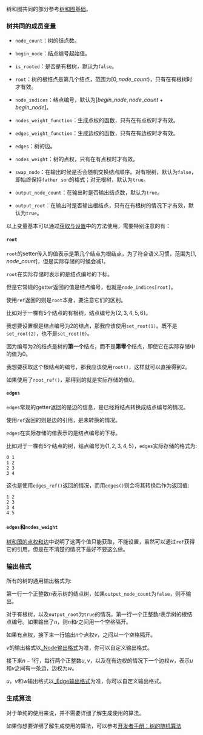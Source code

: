 树和图共同的部分参考[树和图基础](/user/rand_tree/basic_tree_graph.md)。

### 树共同的成员变量

- `node_count`：树的结点数。

- `begin_node`：结点编号起始值。

- `is_rooted`：是否是有根树，默认为`false`。

- `root`：树的根结点是第几个结点，范围为$[0, node\_count)$，只有在有根树时才有效。

- `node_indices`：结点编号，默认为$[begin\_node, node\_count + begin\_node]$。

- `nodes_weight_function`：生成点权的函数，只有在有点权时才有效。

- `edges_weight_function`：生成边权的函数，只有在有边权时才有效。

- `edges`：树的边。

- `nodes_weight`：树的点权，只有在有点权时才有效。

- `swap_node`：在输出时候是否会随机交换结点顺序。对有根树，默认为`false`，即始终保持`father son`的格式；对无根树，默认为`true`。

- `output_node_count`：在输出时是否输出结点数，默认为`true`。

- `output_root`：在输出时是否输出根结点，只有在有根树的情况下才有效，默认为`true`。

以上变量基本可以通过[获取与设置](/user/tools/setter_getter.md)中的方法使用，需要特别注意的有：

#### `root`

`root`的setter传入的值表示是第几个结点为根结点，为了符合语义习惯，范围为$[1,node\_count]$，但是实际存储的时候会减$1$。

`root`在实际存储时表示的是结点编号的下标。

但是它常规的getter返回的值是结点编号，也就是`node_indices[root]`。

使用`ref`返回的则是`root`本身，要注意它们的区别。

比如对于一棵有$5$个结点的有根树，结点编号为$\{2,3,4,5,6\}$。

我想要设置根是结点编号为$2$的结点，那我应该使用`set_root(1)`。既不是`set_root(2)`，也不是`set_root(0)`。

因为编号为$2$的结点是树的**第一个**结点，而不是**第零个**结点，即使它在实际存储中的值为$0$。

我想要获取这个根结点的编号，那我应该使用`root()`，这样就可以直接得到$2$。

如果使用了`root_ref()`，那得到的就是实际存储的值$0$。

#### `edges`

`edges`常规的getter返回的是边的信息，是已经将结点转换成结点编号的情况。

使用`ref`返回的则是边的引用，是未转换的情况。

`edges`在实际存储的值表示的是结点编号的下标。

比如对于一棵有$5$个结点的树，结点编号为$\{1,2,3,4,5\}$，`edges`实际存储的格式为:

```
0 1
1 2
2 3
3 4
```

这也是使用`edges_ref()`返回的情况，而用`edges()`则会将其转换后作为返回值:

```
1 2
2 3
3 4
4 5
```

#### `edges`和`nodes_weight`

[树和图的点权和边](/user/rand_tree/basic_tree_graph.md#点权和边)中说明了这两个值只能获取，不能设置，虽然可以通过`ref`获得它的引用，但是在不清楚的情况下最好不要这么做。

### 输出格式

所有的树的通用输出格式为:

第一行一个正整数$n$表示树的结点树，如果`output_node_count`为`false`，则不输出。

对于有根树，以及`output_root`为`true`的情况，第一行一个正整数$r$表示树的根结点编号。如果输出了$n$，则$n$和$r$之间用一个空格隔开。

如果有点权，接下来一行输出$n$个点权$v$，之间以一个空格隔开。

$v$的输出格式以[_Node输出格式](/user/rand_tree/node_edge.md#输出格式)为准，你可以自定义输出格式。

接下来$n-1$行，每行两个正整数$u,v$，以及在有边权的情况下一个边权$w$，表示$u$和$v$之间有一条边，边权为$w$。

$u$，$v$和$w$输出格式以[_Edge输出格式](/user/rand_tree/node_edge.md#e8be93e587bae6a0bce5bc8f-1)为准，你可以自定义输出格式。

### 生成算法

对于单纯的使用来说，并不需要详细了解生成使用的算法。

如果你想要详细了解生成使用的算法，可以参考[开发者手册：树的随机算法](/developer/algorithm/tree.md)